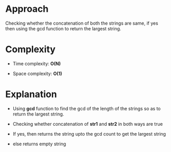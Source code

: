 # Approach
 
Checking whether the concatenation of both the strings are same, if yes then using the gcd function to return the largest string.

# Complexity

- Time complexity: **O(N)**

- Space complexity: **O(1)**

# Explanation

- Using **gcd** function to find the gcd of the length of the strings so as to return the largest string.

- Checking whether concatenation of **str1** and **str2** in both ways are true

- If yes, then returns the string upto the gcd count to get the largest string

- else returns empty string

